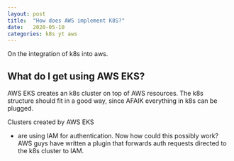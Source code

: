 ```yaml
---
layout: post
title:  "How does AWS implement K8S?"
date:   2020-05-10
categories: k8s yt aws
---
```


On the integration of k8s into aws.

## What do I get using AWS EKS?

AWS EKS creates an k8s cluster on top of AWS resources. The k8s structure should fit in a good way, since AFAIK everything in k8s can be plugged.

Clusters created by AWS EKS

 - are using IAM for authentication. Now how could this possibly work? AWS guys have written a plugin that forwards auth requests directed to the k8s cluster to IAM.


